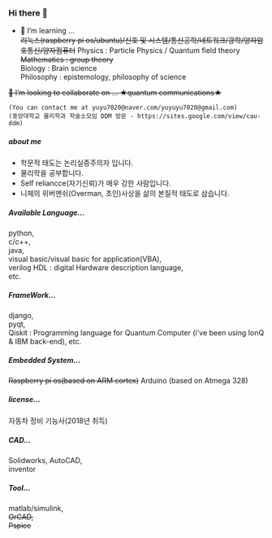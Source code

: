 ### Hi there 👋
- 🌱 I’m learning ...   
  ~~리눅스(raspberry pi os/ubuntu)/신호 및 시스템/통신공학/네트워크/광학/양자암호통신/양자컴퓨터~~ 
  Physics : Particle Physics / Quantum field theory  
  ~~Mathematics : group theory~~   
  Biology : Brain science  
  Philosophy : epistemology, philosophy of science 
  
  
~~👯 I’m looking to collaborate on ... 
  ★quantum communications★~~
    
    (You can contact me at yuyu7020@naver.com/yuyuyu7020@gmail.com)
    (중앙대학교 물리학과 학술소모임 DDM 방문 - https://sites.google.com/view/cau-ddm)
    
##### about me
- 학문적 태도는 논리실증주의자 입니다.  
- 물리학을 공부합니다.  
- Self reliancce(자기신뢰)가 매우 강한 사람입니다.  
- 니체의 위버멘쉬(Overman, 초인)사상을 삶의 본질적 태도로 삼습니다. 
 
##### Available Language...
  python,   
  c/c++,  
  java,   
  visual basic/visual basic for application(VBA),  
  verilog HDL : digital Hardware description language,    
  etc.  

##### FrameWork...
  django,   
  pyqt,   
  Qiskit : Programming language for Quantum Computer (i've been using IonQ & IBM back-end), 
  etc.  

##### Embedded System...
  ~~Raspberry pi os(based on ARM cortex)~~
  Arduino (based on Atmega 328) 

##### license...
  자동차 정비 기능사(2018년 취득)

##### CAD...
  Solidworks, 
  AutoCAD,  
  inventor  

##### Tool...
  matlab/simulink,  
  ~~OrCAD,  
  Pspice~~  
